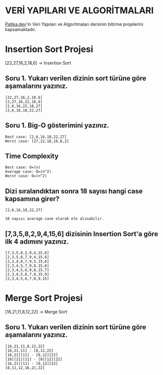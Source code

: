 # VERİ YAPILARI VE ALGORİTMALARI

[Patika.dev](https://patika.dev)'in Veri Yapıları ve Algoritmaları dersinin bitirme projelerini kapsamaktadır.

# Insertion Sort Projesi

[22,27,16,2,18,6] -> Insertion Sort

## Soru 1. Yukarı verilen dizinin sort türüne göre aşamalarını yazınız.

```
[22,27,16,2,18,6]
[2,27,16,22,18,6]
[2,6,16,22,18,27]
[2,6,16,18,22,27]
```

## Soru 1. Big-O gösterimini yazınız.

```
Best case: [2,6,16,18,22,27]
Worst case: [27,22,18,16,6,2]
```

## Time Complexity

```
Best case: O=(n)
Average case: O=(n^2)
Worst case: O=(n^2)
```

## Dizi sıralandıktan sonra 18 sayısı hangi case kapsamına girer?

```
[2,6,16,18,22,27]

18 sayısı avarage case olarak ele alınabilir.
```

## [7,3,5,8,2,9,4,15,6] dizisinin Insertion Sort'a göre ilk 4 adımını yazınız.

```
[7,3,5,8,2,9,4,15,6]
[2,3,5,8,7,9,4,15,6]
[2,3,4,8,7,9,5,15,6]
[2,3,4,5,7,9,8,15,6]
[2,3,4,5,6,9,8,15,7]
[2,3,4,5,6,7,8,15,9]
[2,3,4,5,6,7,8,9,15]
```

# Merge Sort Projesi

[16,21,11,8,12,22] -> Merge Sort

## Soru 1. Yukarı verilen dizinin sort türüne göre aşamalarını yazınız.

```
[16,21,11,8,12,22]
[16,21,11] - [8,12,22]
[16,21][11] - [8,12][22]
[16][21][11] - [8][12][22]
[16,21][11] - [8,12][22]
[8,11,12,16,21,22]
```